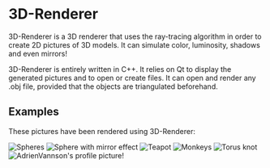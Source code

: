 # 3D-Renderer

3D-Renderer is a 3D renderer that uses the ray-tracing algorithm in order to create 2D pictures of 3D models.
It can simulate color, luminosity, shadows and even mirrors!

3D-Renderer is entirely written in C++. It relies on Qt to display the generated pictures and to open or create files.
It can open and render any .obj file, provided that the objects are triangulated beforehand.

## Examples

These pictures have been rendered using 3D-Renderer:

![Spheres](outputs/spheres.png)
![Sphere with mirror effect](outputs/sphere_mirror.png)
![Teapot](outputs/teapot.png)
![Monkeys](outputs/monkeys.png)
![Torus knot](outputs/torus_knot.png)
![AdrienVannson's profile picture!](outputs/profile_picture.png)
